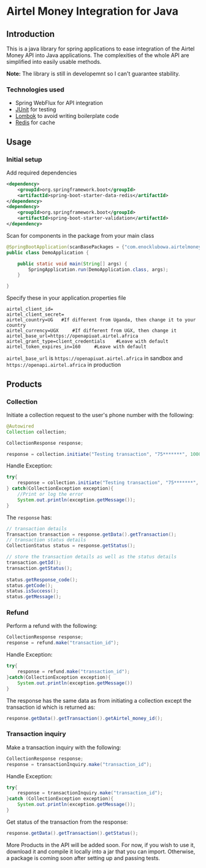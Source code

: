 # Airtel Money Integration for Java

## Introduction
This is a java library for spring applications to ease integration of the Airtel Money API into Java applications. 
The complexities of the whole API are simplified into easily usable methods.

**Note:** The library is still in developemnt so I can't guarantee stability.

### Technologies used

- Spring WebFlux for API integration
- [JUnit](https://junit.org/junit5/) for testing
- [Lombok](https://projectlombok.org/) to avoid writing boilerplate code
- [Redis](https://redis.io/) for cache

## Usage
### Initial setup

Add required dependencies
```xml
<dependency>
	<groupId>org.springframework.boot</groupId>
	<artifactId>spring-boot-starter-data-redis</artifactId>
</dependency>
<dependency>
	<groupId>org.springframework.boot</groupId>
	<artifactId>spring-boot-starter-validation</artifactId>
</dependency>
```
Scan for components in the package from your main class

```java
@SpringBootApplication(scanBasePackages = {"com.enocklubowa.airtelmoneyjava", ...your other packages})
public class DemoApplication {

	public static void main(String[] args) {
		SpringApplication.run(DemoApplication.class, args);
	}

}
```

Specify these in your application.properties file

```properties
airtel_client_id=
airtel_client_secret=
airtel_country=UG   #If different from Uganda, then change it to your country
airtel_currency=UGX     #If different from UGX, then change it
airtel_base_url=https://openapiuat.airtel.africa
airtel_grant_type=client_credentials    #Leave with default
airtel_token_expires_in=160     #Leave with default
```
`airtel_base_url` is `https://openapiuat.airtel.africa` in sandbox and `https://openapi.airtel.africa` in production 

## Products
### Collection 
Initiate a collection request to the user's phone number with the following:

```java
@Autowired
Collection collection;

CollectionResponse response;

response = collection.initiate("Testing transaction", "75*******", 1000.0, "YOUR_INTERNAL_GENERATED_TRANSACTION_ID");
```

Handle Exception:
```java
try{
    response = collection.initiate("Testing transaction", "75*******", 1000, "YOUR_INTERNAL_GENERATED_TRANSACTION_ID");
} catch(CollectionException exception){
    //Print or log the error
    System.out.println(exception.getMessage());
}
```

The `response` has:
```java
// transaction details
Transaction transaction = response.getData().getTransaction(); 
// transaction status details
CollectionStatus status = response.getStatus();

// store the transaction details as well as the status details        
transaction.getId();
transaction.getStatus();
        
status.getResponse_code();
status.getCode();
status.isSuccess();
status.getMessage();
```

### Refund
Perform a refund with the following:

```java
CollectionResponse response;
response = refund.make("transaction_id");
```

Handle Exception:
```java
try{
    response = refund.make("transaction_id");
}catch(CollectionException exception){
    System.out.println(exception.getMessage())
}
```

The response has the same data as from initiating a collection except the transaction id which is returned as:

```java
response.getData().getTransaction().getAirtel_money_id();
```

### Transaction inquiry

Make a transaction inquiry with the following:

```java
CollectionResponse response;
response = transactionInquiry.make("transaction_id");
```

Handle Exception:
```java
try{
    response = transactionInquiry.make("transaction_id");
}catch (CollectionException exception){
    System.out.println(exception.getMessage());
}
```

Get status of the transaction from the response:
```java
response.getData().getTransaction().getStatus();
```

More Products in the API will be added soon.
For now, if you wish to use it, download it and compile it locally into a jar that you can import.
Otherwise, a package is coming soon after setting up and passing tests.

